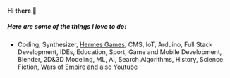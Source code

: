 #### Hi there 👋

##### Here are some of the things I love to do:

* Coding, Synthesizer, [Hermes Games](http://hermesgames.com), CMS, IoT, Arduino, Full Stack Development, IDEs, Education, Sport, Game and Mobile Development, Blender, 2D&3D Modeling, ML, AI, Search Algorithms, History, Science Fiction, Wars of Empire and also [Youtube](https://www.youtube.com/channel/UCo06xm_a61-Js8rUIjSCCvw)
